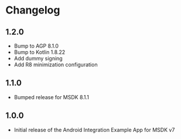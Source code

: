 # Changelog
## 1.2.0

- Bump to AGP 8.1.0
- Bump to Kotlin 1.8.22
- Add dummy signing
- Add R8 minimization configuration

## 1.1.0

- Bumped release for MSDK 8.1.1

## 1.0.0

- Initial release of the Android Integration Example App for MSDK v7
